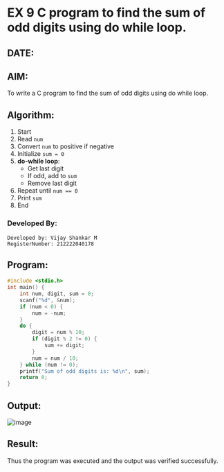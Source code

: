 # EX 9 C program to find the sum of odd digits using do while loop.
## DATE:
## AIM:
To write a C program to find the sum of odd digits using do while loop.

## Algorithm:
1. Start  
2. Read `num`  
3. Convert `num` to positive if negative  
4. Initialize `sum = 0`  
5. **do-while loop**:  
   - Get last digit  
   - If odd, add to `sum`  
   - Remove last digit  
6. Repeat until `num == 0`  
7. Print `sum`  
8. End  

### Developed By:
```
Developed by: Vijay Shankar M
RegisterNumber: 212222040178
```

## Program:
```c program
#include <stdio.h>
int main() {
    int num, digit, sum = 0;
    scanf("%d", &num);
    if (num < 0) {
        num = -num;
    }
    do {
        digit = num % 10;
        if (digit % 2 != 0) { 
            sum += digit;
        }
        num = num / 10;
    } while (num != 0);
    printf("Sum of odd digits is: %d\n", sum);
    return 0;
}

```

## Output:

![image](https://github.com/user-attachments/assets/50700dd8-ea24-45f6-bc58-8ffc4c8d187e)


## Result:
Thus the program was executed and the output was verified successfully.
